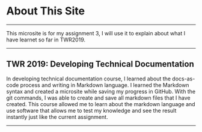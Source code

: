 # About This Site

---

This microsite is for my assignment 3, I will use it to explain about what I have learnet so far in TWR2019.

---

## TWR 2019: Developing Technical Documentation

In developing technical documentation course, I learned about the docs-as-code process and writing in Markdown language. I learned the Markdown syntax and created a microsite while saving my progress in GitHub. With the git commands, I was able to create and save all markdown files that I have created.
This course allowed me to learn about the markdown language and use software that allows me to test my knowledge and see the result instantly just like the current assignment.

---